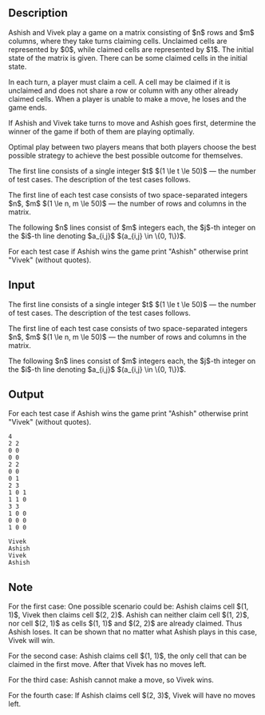 ## Description

<div><p>Ashish and Vivek play a game on a matrix consisting of $n$ rows and $m$ columns, where they take turns claiming cells. Unclaimed cells are represented by $0$, while claimed cells are represented by $1$. The initial state of the matrix is given. There can be some claimed cells in the initial state.</p><p>In each turn, a player must claim a cell. A cell may be claimed if it is unclaimed and does not share a row or column with any other already claimed cells. When a player is unable to make a move, he loses and the game ends.</p><p>If Ashish and Vivek take turns to move and Ashish goes first, determine the winner of the game if both of them are playing optimally.</p><p>Optimal play between two players means that both players choose the best possible strategy to achieve the best possible outcome for themselves.</p></div><div class="input-specification"><p>The first line consists of a single integer $t$ $(1 \le t \le 50)$&nbsp;— the number of test cases. The description of the test cases follows.</p><p>The first line of each test case consists of two space-separated integers $n$, $m$ $(1 \le n, m \le 50)$&nbsp;— the number of rows and columns in the matrix.</p><p>The following $n$ lines consist of $m$ integers each, the $j$-th integer on the $i$-th line denoting $a_{i,j}$ $(a_{i,j} \in \{0, 1\})$.</p></div><div class="output-specification"><p>For each test case if Ashish wins the game print "<span class="tex-font-style-tt">Ashish</span>" otherwise print "<span class="tex-font-style-tt">Vivek</span>" (without quotes).</p></div>

## Input

<p>The first line consists of a single integer $t$ $(1 \le t \le 50)$&nbsp;— the number of test cases. The description of the test cases follows.</p><p>The first line of each test case consists of two space-separated integers $n$, $m$ $(1 \le n, m \le 50)$&nbsp;— the number of rows and columns in the matrix.</p><p>The following $n$ lines consist of $m$ integers each, the $j$-th integer on the $i$-th line denoting $a_{i,j}$ $(a_{i,j} \in \{0, 1\})$.</p>

## Output

<p>For each test case if Ashish wins the game print "<span class="tex-font-style-tt">Ashish</span>" otherwise print "<span class="tex-font-style-tt">Vivek</span>" (without quotes).</p>





```input1
4
2 2
0 0
0 0
2 2
0 0
0 1
2 3
1 0 1
1 1 0
3 3
1 0 0
0 0 0
1 0 0
```




```output1
Vivek
Ashish
Vivek
Ashish
```



## Note

<p>For the first case: One possible scenario could be: Ashish claims cell $(1, 1)$, Vivek then claims cell $(2, 2)$. Ashish can neither claim cell $(1, 2)$, nor cell $(2, 1)$ as cells $(1, 1)$ and $(2, 2)$ are already claimed. Thus Ashish loses. It can be shown that no matter what Ashish plays in this case, Vivek will win. </p><p>For the second case: Ashish claims cell $(1, 1)$, the only cell that can be claimed in the first move. After that Vivek has no moves left.</p><p>For the third case: Ashish cannot make a move, so Vivek wins.</p><p>For the fourth case: If Ashish claims cell $(2, 3)$, Vivek will have no moves left.</p>
